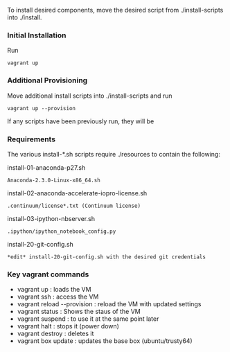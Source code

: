 To install desired components, move the desired script from ./install-scripts into ./install. 

### Initial Installation
Run 

    vagrant up

### Additional Provisioning
Move additional install scripts into ./install-scripts and run

    vagrant up --provision

If any scripts have been previously run, they will be 

### Requirements

The various install-*.sh scripts require ./resources to contain the following:

install-01-anaconda-p27.sh

    Anaconda-2.3.0-Linux-x86_64.sh

install-02-anaconda-accelerate-iopro-license.sh

    .continuum/license*.txt (Continuum license)

install-03-ipython-nbserver.sh

    .ipython/ipython_notebook_config.py

install-20-git-config.sh

    *edit* install-20-git-config.sh with the desired git credentials


### Key vagrant commands

- vagrant up : loads the VM 
- vagrant ssh : access the VM 
- vagrant reload --provision : reload the VM with updated settings 
- vagrant status : Shows the staus of the VM 
- vagrant suspend : to use it at the same point later 
- vagrant halt : stops it (power down) 
- vagrant destroy : deletes it
- vagrant box update : updates the base box (ubuntu/trusty64)